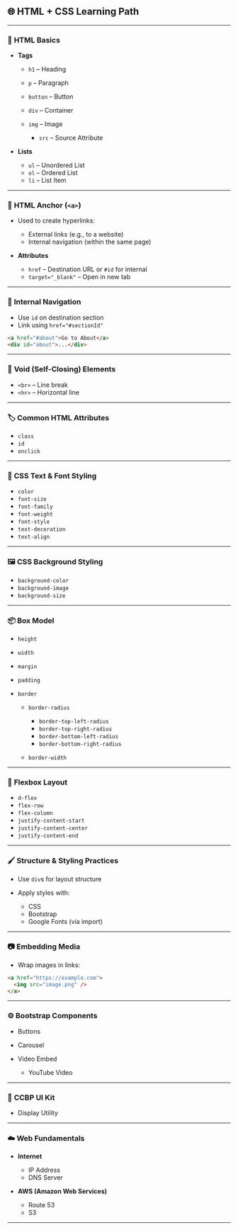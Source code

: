 ## 🌐 **HTML + CSS Learning Path**

---

### 🧱 **HTML Basics**

* **Tags**

  * `h1` – Heading
  * `p` – Paragraph
  * `button` – Button
  * `div` – Container
  * `img` – Image

    * `src` – Source Attribute
* **Lists**

  * `ul` – Unordered List
  * `ol` – Ordered List
  * `li` – List Item

---

### 🔗 **HTML Anchor (`<a>`)**

* Used to create hyperlinks:

  * External links (e.g., to a website)
  * Internal navigation (within the same page)
* **Attributes**

  * `href` – Destination URL or `#id` for internal
  * `target="_blank"` – Open in new tab

---

### 🧭 **Internal Navigation**

* Use `id` on destination section
* Link using `href="#sectionId"`

```html
<a href="#about">Go to About</a>
<div id="about">...</div>
```

---

### 🚫 **Void (Self-Closing) Elements**

* `<br>` – Line break
* `<hr>` – Horizontal line

---

### 🏷️ **Common HTML Attributes**

* `class`
* `id`
* `onclick`

---

### 🎨 **CSS Text & Font Styling**

* `color`
* `font-size`
* `font-family`
* `font-weight`
* `font-style`
* `text-decoration`
* `text-align`

---

### 🖼️ **CSS Background Styling**

* `background-color`
* `background-image`
* `background-size`

---

### 📦 **Box Model**

* `height`
* `width`
* `margin`
* `padding`
* `border`

  * `border-radius`

    * `border-top-left-radius`
    * `border-top-right-radius`
    * `border-bottom-left-radius`
    * `border-bottom-right-radius`
  * `border-width`

---

### 🧰 **Flexbox Layout**

* `d-flex`
* `flex-row`
* `flex-column`
* `justify-content-start`
* `justify-content-center`
* `justify-content-end`

---

### 🖌️ **Structure & Styling Practices**

* Use `div`s for layout structure
* Apply styles with:

  * CSS
  * Bootstrap
  * Google Fonts (via import)

---

### 📷 **Embedding Media**

* Wrap images in links:

```html
<a href="https://example.com">
  <img src="image.png" />
</a>
```

---

### ⚙️ **Bootstrap Components**

* Buttons
* Carousel
* Video Embed

  * YouTube Video

---

### 🧩 **CCBP UI Kit**

* Display Utility

---

### ☁️ **Web Fundamentals**

* **Internet**

  * IP Address
  * DNS Server
* **AWS (Amazon Web Services)**

  * Route 53
  * S3

---

